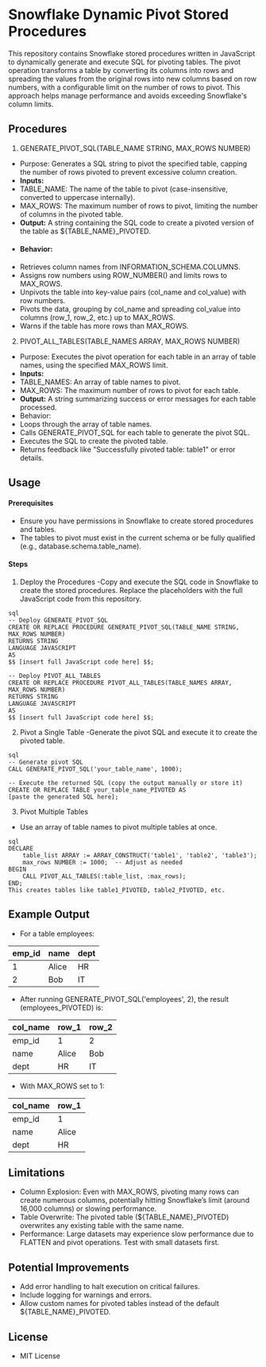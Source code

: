 # Snowflake Dynamic Pivot Stored Procedures
This repository contains Snowflake stored procedures written in JavaScript to dynamically generate and execute SQL for pivoting tables. The pivot operation transforms a table by converting its columns into rows and spreading the values from the original rows into new columns based on row numbers, with a configurable limit on the number of rows to pivot. This approach helps manage performance and avoids exceeding Snowflake's column limits.

## Procedures
1. GENERATE_PIVOT_SQL(TABLE_NAME STRING, MAX_ROWS NUMBER)
- Purpose: Generates a SQL string to pivot the specified table, capping the number of rows pivoted to prevent excessive column creation.
- **Inputs:**
- TABLE_NAME: The name of the table to pivot (case-insensitive, converted to uppercase internally).
- MAX_ROWS: The maximum number of rows to pivot, limiting the number of columns in the pivoted table.
- **Output:**
  A string containing the SQL code to create a pivoted version of the table as ${TABLE_NAME}_PIVOTED.
- #### Behavior:
- Retrieves column names from INFORMATION_SCHEMA.COLUMNS.
- Assigns row numbers using ROW_NUMBER() and limits rows to MAX_ROWS.
- Unpivots the table into key-value pairs (col_name and col_value) with row numbers.
- Pivots the data, grouping by col_name and spreading col_value into columns (row_1, row_2, etc.) up to MAX_ROWS.
- Warns if the table has more rows than MAX_ROWS.
2. PIVOT_ALL_TABLES(TABLE_NAMES ARRAY, MAX_ROWS NUMBER)
- Purpose: Executes the pivot operation for each table in an array of table names, using the specified MAX_ROWS limit.
- **Inputs:**
- TABLE_NAMES: An array of table names to pivot.
- MAX_ROWS: The maximum number of rows to pivot for each table.
- **Output:** A string summarizing success or error messages for each table processed.
- Behavior:
- Loops through the array of table names.
- Calls GENERATE_PIVOT_SQL for each table to generate the pivot SQL.
- Executes the SQL to create the pivoted table.
- Returns feedback like "Successfully pivoted table: table1" or error details.

## Usage

#### Prerequisites
- Ensure you have permissions in Snowflake to create stored procedures and tables.
- The tables to pivot must exist in the current schema or be fully qualified (e.g., database.schema.table_name).

#### Steps
1. Deploy the Procedures
-Copy and execute the SQL code in Snowflake to create the stored procedures. Replace the placeholders with the full JavaScript code from this repository.
```
sql
-- Deploy GENERATE_PIVOT_SQL
CREATE OR REPLACE PROCEDURE GENERATE_PIVOT_SQL(TABLE_NAME STRING, MAX_ROWS NUMBER)
RETURNS STRING
LANGUAGE JAVASCRIPT
AS
$$ [insert full JavaScript code here] $$;

-- Deploy PIVOT_ALL_TABLES
CREATE OR REPLACE PROCEDURE PIVOT_ALL_TABLES(TABLE_NAMES ARRAY, MAX_ROWS NUMBER)
RETURNS STRING
LANGUAGE JAVASCRIPT
AS
$$ [insert full JavaScript code here] $$;
```

2. Pivot a Single Table
-Generate the pivot SQL and execute it to create the pivoted table.
```
sql
-- Generate pivot SQL
CALL GENERATE_PIVOT_SQL('your_table_name', 1000);

-- Execute the returned SQL (copy the output manually or store it)
CREATE OR REPLACE TABLE your_table_name_PIVOTED AS
[paste the generated SQL here];
```

3. Pivot Multiple Tables
- Use an array of table names to pivot multiple tables at once.
```
sql
DECLARE
    table_list ARRAY := ARRAY_CONSTRUCT('table1', 'table2', 'table3');
    max_rows NUMBER := 1000;  -- Adjust as needed
BEGIN
    CALL PIVOT_ALL_TABLES(:table_list, :max_rows);
END;
This creates tables like table1_PIVOTED, table2_PIVOTED, etc.
```

## Example Output
- For a table employees:

|emp_id	| name	| dept |
| ----- |------ | ---- |
|1	    | Alice	| HR   |
|2	    | Bob	  | IT   |

- After running GENERATE_PIVOT_SQL('employees', 2), the result (employees_PIVOTED) is:

| col_name	| row_1	| row_2 |
| --------- | ----- | ----- |
| emp_id	  | 1	    | 2     |
| name	    | Alice	|   Bob |
| dept	    | HR	  | IT    |

- With MAX_ROWS set to 1:

| col_name	| row_1 |
| ---------- | ---- | 
| emp_id	  | 1     |
| name	    | Alice |
| dept	    | HR    | 


## Limitations
- Column Explosion: Even with MAX_ROWS, pivoting many rows can create numerous columns, potentially hitting Snowflake’s limit (around 16,000 columns) or slowing performance.
- Table Overwrite: The pivoted table (${TABLE_NAME}_PIVOTED) overwrites any existing table with the same name.
- Performance: Large datasets may experience slow performance due to FLATTEN and pivot operations. Test with small datasets first.

## Potential Improvements
- Add error handling to halt execution on critical failures.
- Include logging for warnings and errors.
- Allow custom names for pivoted tables instead of the default ${TABLE_NAME}_PIVOTED.

## License
- MIT License
